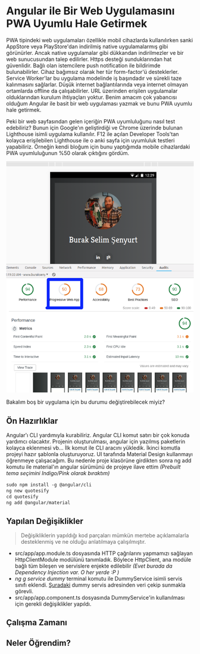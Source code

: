 # Angular ile Bir Web Uygulamasını PWA Uyumlu Hale Getirmek

PWA tipindeki web uygulamaları özellikle mobil cihazlarda kullanılırken sanki AppStore veya PlayStore'dan indirilmiş native uygulamalarmış gibi görünürler. Ancak native uygulamalar gibi dükkandan indirilmezler ve bir web sunucusundan talep edilirler. Https desteği sunduklarından hat güvenlidir. Bağlı olan istemcilere push notification ile bildirimde bulunabilirler. Cihaz bağımsız olarak her tür form-factor'ü desteklerler. Service Worker'lar bu uygulama modelinde iş başındadır ve sürekli taze kalınmasını sağlarlar. Düşük internet bağlantılarında veya internet olmayan ortamlarda offline da çalışabilirler. URL üzerinden erişilen uygulamalar olduklarından kurulum ihtiyaçları yoktur. Benim amacım çok yabancısı olduğum Angular ile basit bir web uygulaması yazmak ve bunu PWA uyumlu hale getirmek. 

Peki bir web sayfasından gelen içeriğin PWA uyumluluğunu nasıl test edebiliriz? Bunun için Google'ın geliştirdiği ve Chrome üzerinde bulunan Lighthouse isimli uygulama kullanılır. F12 ile açılan Developer Tools'tan kolayca erişilebilen Lighthouse ile o anki sayfa için uyumluluk testleri yapabiliriz. Örneğin kendi bloğum için bunu yaptığımda mobile cihazlardaki PWA uyumluluğunun %50 olarak çıktığını gördüm.

![assets/credit_1.png](assets/credit_1.png)

Bakalım boş bir uygulama için bu durumu değiştirebilecek miyiz?

## Ön Hazırlıklar

Angular'ı CLI yardımıyla kurabiliriz. Angular CLI komut satırı bir çok konuda yardımcı olacaktır. Projenin oluşturulması, angular için yazılmış paketlerin kolayca eklenmesi vb... İlk komut ile CLI aracını yükledik. İkinci komutla  projeyi hazır şablonla oluşturuyoruz. UI tarafında Material Design kullanmayı öğrenmeye çalışacağım. Bu nedenle proje klasörüne girdikten sonra ng add komutu ile material'ın angular sürümünü de projeye ilave ettim _(Prebuilt tema seçimini Indigo/Pink olarak bıraktım)_

```
sudo npm install -g @angular/cli
ng new quotesify
cd quotesify
ng add @angular/material
```

## Yapılan Değişiklikler

>Değişikliklerin yapıldığı kod parçaları mümkün mertebe açıklamalarla desteklenmiş ve ne olduğu anlatılmaya çalışılmıştır.

- src/app/app.module.ts dosyasında HTTP çağrılarını yapmamızı sağlayan HttpClientModule modülünü tanımladık. Böylece HttpClient, ana modüle bağlı tüm bileşen ve servislere enjekte edilebilir _(Evet burada da Dependency Injection var. O her yerde :P )_
- _ng g service dummy_ terminal komutu ile DummyService isimli servis sınıfı eklendi. [Şuradaki](https://jsonplaceholder.typicode.com/posts) dummy servis adresinden veri çekip sunmakla görevli. 
- src/app/app.component.ts dosyasında DummyService'in kullanılması için gerekli değişiklikler yapıldı.

## Çalışma Zamanı

## Neler Öğrendim?